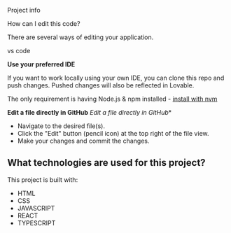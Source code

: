  Project info

 How can I edit this code?

There are several ways of editing your application.

vs code





**Use your preferred IDE**

If you want to work locally using your own IDE, you can clone this repo and push changes. Pushed changes will also be reflected in Lovable.

The only requirement is having Node.js & npm installed - [install with nvm](https://github.com/nvm-sh/nvm#installing-and-updating)


**Edit a file directly in GitHub**
*Edit a file directly in GitHub**

- Navigate to the desired file(s).
- Click the "Edit" button (pencil icon) at the top right of the file view.
- Make your changes and commit the changes.



## What technologies are used for this project?

This project is built with:

- HTML
- CSS
- JAVASCRIPT
- REACT
- TYPESCRIPT
